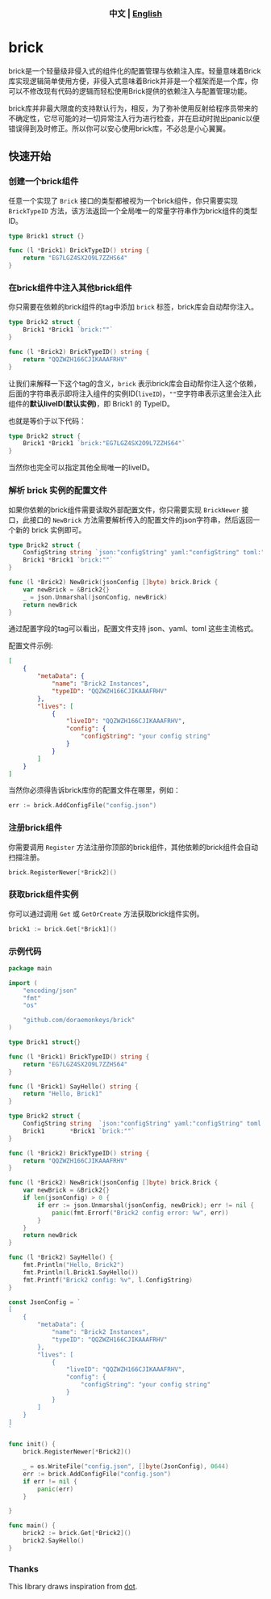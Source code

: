<h3 align="center"> 中文 | <a href='README.md'>English</a></h3>



# brick



brick是一个轻量级非侵入式的组件化的配置管理与依赖注入库。轻量意味着Brick库实现逻辑简单使用方便，非侵入式意味着Brick并非是一个框架而是一个库，你可以不修改现有代码的逻辑而轻松使用Brick提供的依赖注入与配置管理功能。



brick库并非最大限度的支持默认行为，相反，为了弥补使用反射给程序员带来的不确定性，它尽可能的对一切异常注入行为进行检查，并在启动时抛出panic以便错误得到及时修正。所以你可以安心使用brick库，不必总是小心翼翼。



## 快速开始

### 创建一个brick组件

任意一个实现了 `Brick` 接口的类型都被视为一个brick组件，你只需要实现  `BrickTypeID` 方法，该方法返回一个全局唯一的常量字符串作为brick组件的类型ID。

```go
type Brick1 struct {}

func (l *Brick1) BrickTypeID() string {
    return "EG7LGZ4SX2O9L7ZZHS64"
}
```

### 在brick组件中注入其他brick组件

你只需要在依赖的brick组件的tag中添加 `brick` 标签，brick库会自动帮你注入。

```go
type Brick2 struct {
    Brick1 *Brick1 `brick:""`
}

func (l *Brick2) BrickTypeID() string {
    return "QQZWZH166CJIKAAAFRHV"
}
```

让我们来解释一下这个tag的含义，`brick` 表示brick库会自动帮你注入这个依赖，后面的字符串表示即将注入组件的实例ID(`liveID`)，`""`空字符串表示这里会注入此组件的**默认liveID(默认实例)**，即 Brick1 的 TypeID。



也就是等价于以下代码：

```go
type Brick2 struct {
    Brick1 *Brick1 `brick:"EG7LGZ4SX2O9L7ZZHS64"`
}
```

当然你也完全可以指定其他全局唯一的liveID。

### 解析 brick 实例的配置文件

如果你依赖的brick组件需要读取外部配置文件，你只需要实现 `BrickNewer` 接口，此接口的 `NewBrick` 方法需要解析传入的配置文件的json字符串，然后返回一个新的 brick 实例即可。

```go
type Brick2 struct {
    ConfigString string `json:"configString" yaml:"configString" toml:"configString"`
    Brick1 *Brick1 `brick:""`
}

func (l *Brick2) NewBrick(jsonConfig []byte) brick.Brick {
    var newBrick = &Brick2{}
    _ = json.Unmarshal(jsonConfig, newBrick)
    return newBrick
}
```

通过配置字段的tag可以看出，配置文件支持 json、yaml、toml 这些主流格式。



配置文件示例:

```json
[
    {
        "metaData": {
            "name": "Brick2 Instances",
            "typeID": "QQZWZH166CJIKAAAFRHV"
        },
        "lives": [
            {
                "liveID": "QQZWZH166CJIKAAAFRHV",
                "config": {
                    "configString": "your config string"
                }
            }
        ]
    }
]
```

当然你必须得告诉brick库你的配置文件在哪里，例如：

```go
err := brick.AddConfigFile("config.json")
```

### 注册brick组件

你需要调用 `Register` 方法注册你顶部的brick组件，其他依赖的brick组件会自动扫描注册。

```go
brick.RegisterNewer[*Brick2]()
```


### 获取brick组件实例

你可以通过调用 `Get` 或 `GetOrCreate` 方法获取brick组件实例。

```go
brick1 := brick.Get[*Brick1]()
```


### 示例代码

```go
package main

import (
	"encoding/json"
	"fmt"
	"os"

	"github.com/doraemonkeys/brick"
)

type Brick1 struct{}

func (l *Brick1) BrickTypeID() string {
	return "EG7LGZ4SX2O9L7ZZHS64"
}

func (l *Brick1) SayHello() string {
	return "Hello, Brick1"
}

type Brick2 struct {
	ConfigString string  `json:"configString" yaml:"configString" toml:"configString"`
	Brick1       *Brick1 `brick:""`
}

func (l *Brick2) BrickTypeID() string {
	return "QQZWZH166CJIKAAAFRHV"
}

func (l *Brick2) NewBrick(jsonConfig []byte) brick.Brick {
	var newBrick = &Brick2{}
	if len(jsonConfig) > 0 {
		if err := json.Unmarshal(jsonConfig, newBrick); err != nil {
			panic(fmt.Errorf("Brick2 config error: %w", err))
		}
	}
	return newBrick
}

func (l *Brick2) SayHello() {
	fmt.Println("Hello, Brick2")
	fmt.Println(l.Brick1.SayHello())
	fmt.Printf("Brick2 config: %v", l.ConfigString)
}

const JsonConfig = `
[
    {
        "metaData": {
            "name": "Brick2 Instances",
            "typeID": "QQZWZH166CJIKAAAFRHV"
        },
        "lives": [
            {
                "liveID": "QQZWZH166CJIKAAAFRHV",
                "config": {
                    "configString": "your config string"
                }
            }
        ]
    }
]
`

func init() {
	brick.RegisterNewer[*Brick2]()

	_ = os.WriteFile("config.json", []byte(JsonConfig), 0644)
	err := brick.AddConfigFile("config.json")
	if err != nil {
		panic(err)
	}

}

func main() {
	brick2 := brick.Get[*Brick2]()
	brick2.SayHello()
}
```



### Thanks

This library draws inspiration from [dot](https://github.com/scryinfo/dot).

